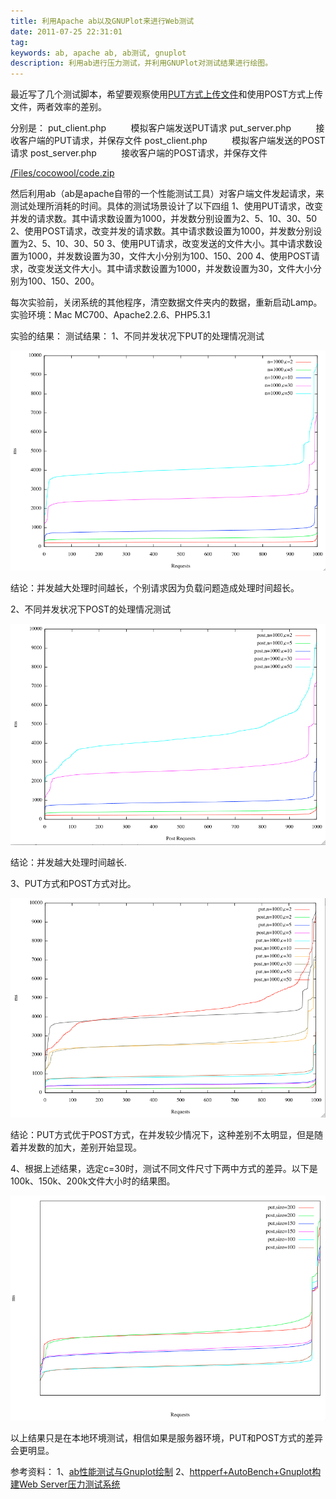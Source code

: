 ```yaml
---
title: 利用Apache ab以及GNUPlot来进行Web测试
date: 2011-07-25 22:31:01
tag: 
keywords: ab, apache ab, ab测试, gnuplot
description: 利用ab进行压力测试，并利用GNUPlot对测试结果进行绘图。
---
```


最近写了几个测试脚本，希望要观察使用[PUT方式上传文件](http://www.cnblogs.com/cocowool/archive/2010/05/31/1748180.html)和使用POST方式上传文件，两者效率的差别。

分别是：
put_client.php          模拟客户端发送PUT请求
put_server.php          接收客户端的PUT请求，并保存文件
post_client.php          模拟客户端发送的POST请求
post_server.php          接收客户端的POST请求，并保存文件

[/Files/cocowool/code.zip](http://files.cnblogs.com/cocowool/code.zip)

然后利用ab（ab是apache自带的一个性能测试工具）对客户端文件发起请求，来测试处理所消耗的时间。具体的测试场景设计了以下四组
1、使用PUT请求，改变并发的请求数。其中请求数设置为1000，并发数分别设置为2、5、10、30、50
2、使用POST请求，改变并发的请求数。其中请求数设置为1000，并发数分别设置为2、5、10、30、50
3、使用PUT请求，改变发送的文件大小。其中请求数设置为1000，并发数设置为30，文件大小分别为100、150、200
4、使用POST请求，改变发送文件大小。其中请求数设置为1000，并发数设置为30，文件大小分别为100、150、200。

每次实验前，关闭系统的其他程序，清空数据文件夹内的数据，重新启动Lamp。
实验环境：Mac MC700、Apache2.2.6、PHP5.3.1

实验的结果：
测试结果：
1、不同并发状况下PUT的处理情况测试

![](20110725-ab-test/put_1000_c.png)

结论：并发越大处理时间越长，个别请求因为负载问题造成处理时间超长。

2、不同并发状况下POST的处理情况测试

![](20110725-ab-test/post_1000_c.png)

结论：并发越大处理时间越长.

3、PUT方式和POST方式对比。

![](20110725-ab-test/post_vs_put.png)

结论：PUT方式优于POST方式，在并发较少情况下，这种差别不太明显，但是随着并发数的加大，差别开始显现。

4、根据上述结果，选定c=30时，测试不同文件尺寸下两中方式的差异。以下是100k、150k、200k文件大小时的结果图。

![](20110725-ab-test/change_size.png)

以上结果只是在本地环境测试，相信如果是服务器环境，PUT和POST方式的差异会更明显。

参考资料：
1、[ab性能测试与Gnuplot绘制](http://cryolite.iteye.com/blog/351245)
2、[httpperf+AutoBench+Gnuplot构建Web Server压力测试系统](http://www.inanu.net/post/381.html)